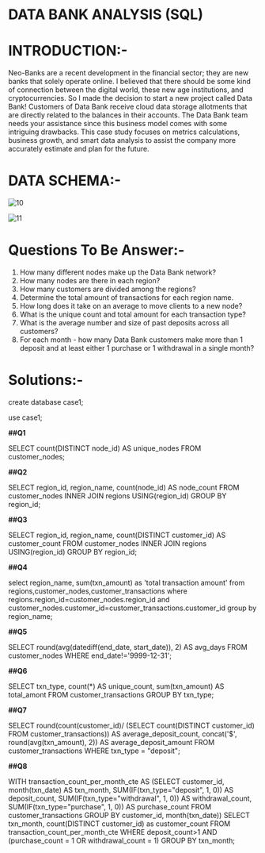  # DATA BANK ANALYSIS (SQL)





# INTRODUCTION:-

   Neo-Banks are a recent development in the financial sector; they are new banks that solely operate online.
I believed that there should be some kind of connection between the digital world, these new age institutions, and cryptocurrencies.
So I made the decision to start a new project called Data Bank! 
Customers of Data Bank receive cloud data storage allotments that are directly related to the balances in their accounts. The Data Bank team needs your assistance since this business model comes with some intriguing drawbacks.
This case study focuses on metrics calculations, business growth, and smart data analysis to assist the company more accurately estimate and plan for the future.




# DATA SCHEMA:-

![10](https://github.com/Hgorle68/Data-Bank-Analysis-SQL-/assets/153175788/b15ce647-4677-48ab-8d67-e154b5326625)



![11](https://github.com/Hgorle68/Data-Bank-Analysis-SQL-/assets/153175788/b72d662c-9bd9-4f03-90e7-636d8212f45b)






# Questions To Be Answer:-




1. How many different nodes make up the Data Bank network?
2. How many nodes are there in each region?
3. How many customers are divided among the regions?
4. Determine the total amount of transactions for each region name.
5. How long does it take on an average to move clients to a new node?
6. What is the unique count and total amount for each transaction type?
7. What is the average number and size of past deposits across all customers?
8. For each month - how many Data Bank customers make more than 1 deposit and at least either 1 purchase or 1 withdrawal in a single month?





# Solutions:-


create database case1;

use case1;



**##Q1**

SELECT count(DISTINCT node_id) AS unique_nodes
FROM customer_nodes;



**##Q2**

SELECT region_id,
       region_name,
       count(node_id) AS node_count
FROM customer_nodes
INNER JOIN regions USING(region_id)
GROUP BY region_id;



**##Q3**

SELECT region_id,
       region_name,
       count(DISTINCT customer_id) AS customer_count
FROM customer_nodes
INNER JOIN regions USING(region_id)
GROUP BY region_id;



**##Q4**

select region_name, sum(txn_amount) as 'total transaction amount' from regions,customer_nodes,customer_transactions 
where regions.region_id=customer_nodes.region_id and customer_nodes.customer_id=customer_transactions.customer_id 
group by region_name;



**##Q5**

SELECT round(avg(datediff(end_date, start_date)), 2) AS avg_days
FROM customer_nodes
WHERE end_date!='9999-12-31';



**##Q6**

SELECT txn_type,
       count(*) AS unique_count,
       sum(txn_amount) AS total_amont
FROM customer_transactions
GROUP BY txn_type;



**##Q7**

SELECT round(count(customer_id)/
               (SELECT count(DISTINCT customer_id)
                FROM customer_transactions)) AS average_deposit_count,
       concat('$', round(avg(txn_amount), 2)) AS average_deposit_amount
FROM customer_transactions
WHERE txn_type = "deposit";



**##Q8**

WITH transaction_count_per_month_cte AS
  (SELECT customer_id,
          month(txn_date) AS txn_month,
          SUM(IF(txn_type="deposit", 1, 0)) AS deposit_count,
          SUM(IF(txn_type="withdrawal", 1, 0)) AS withdrawal_count,
          SUM(IF(txn_type="purchase", 1, 0)) AS purchase_count
   FROM customer_transactions
   GROUP BY customer_id,
            month(txn_date))
SELECT txn_month,
       count(DISTINCT customer_id) as customer_count
FROM transaction_count_per_month_cte
WHERE deposit_count>1
  AND (purchase_count = 1
       OR withdrawal_count = 1)
GROUP BY txn_month;




